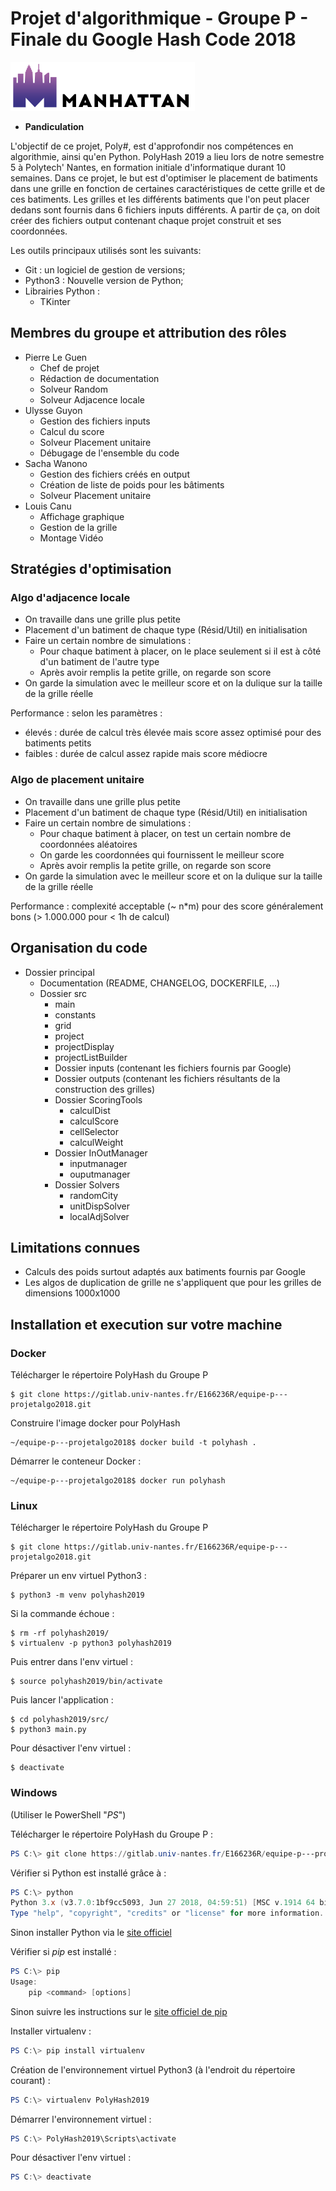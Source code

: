 # Projet d'algorithmique - Groupe P - Finale du Google Hash Code 2018

![Logo équipe manhattan](logo_manhattan.png)

* **Pandiculation**

L'objectif de ce projet,  Poly#, est d'approfondir nos compétences en algorithmie, ainsi qu'en Python. PolyHash 2019 a lieu lors de notre semestre 5 à Polytech' Nantes, en formation initiale d'informatique durant 10 semaines.
Dans ce projet, le but est d'optimiser le placement de batiments dans une grille en fonction de certaines caractéristiques de cette grille et de ces batiments.
Les grilles et les différents batiments que l'on peut placer dedans sont fournis dans 6 fichiers inputs différents. A partir de ça, on doit créer des fichiers output contenant chaque projet construit et ses coordonnées.

Les outils principaux utilisés sont les suivants:
* Git : un logiciel de gestion de versions;
* Python3 : Nouvelle version de Python;
* Librairies Python :
  * TKinter

## Membres du groupe et attribution des rôles

* Pierre Le Guen
  * Chef de projet
  * Rédaction de documentation
  * Solveur Random
  * Solveur Adjacence locale
* Ulysse Guyon
  * Gestion des fichiers inputs
  * Calcul du score
  * Solveur Placement unitaire
  * Débugage de l'ensemble du code
* Sacha Wanono
  * Gestion des fichiers créés en output
  * Création de liste de poids pour les bâtiments
  * Solveur Placement unitaire
* Louis Canu
  * Affichage graphique
  * Gestion de la grille
  * Montage Vidéo

## Stratégies d'optimisation

### Algo d'adjacence locale
  * On travaille dans une grille plus petite
  * Placement d'un batiment de chaque type (Résid/Util) en initialisation
  * Faire un certain nombre de simulations :
    * Pour chaque batiment à placer, on le place seulement si il est à côté d'un batiment de l'autre type
    * Après avoir remplis la petite grille, on regarde son score
  * On garde la simulation avec le meilleur score et on la dulique sur la taille de la grille réelle

Performance : selon les paramètres :
  * élevés : durée de calcul très élevée mais score assez optimisé pour des batiments petits
  * faibles : durée de calcul assez rapide mais score médiocre

### Algo de placement unitaire
  * On travaille dans une grille plus petite
  * Placement d'un batiment de chaque type (Résid/Util) en initialisation
  * Faire un certain nombre de simulations :
    * Pour chaque batiment à placer, on test un certain nombre de coordonnées aléatoires
    * On garde les coordonnées qui fournissent le meilleur score 
    * Après avoir remplis la petite grille, on regarde son score
  * On garde la simulation avec le meilleur score et on la dulique sur la taille de la grille réelle

Performance : complexité acceptable (~ n*m) pour des score généralement bons (> 1.000.000 pour < 1h de calcul)

## Organisation du code

* Dossier principal
  * Documentation (README, CHANGELOG, DOCKERFILE, ...)
  * Dossier src
    * main
    * constants
    * grid
    * project
    * projectDisplay
    * projectListBuilder
    * Dossier inputs (contenant les fichiers fournis par Google)
    * Dossier outputs (contenant les fichiers résultants de la construction des grilles)
    * Dossier ScoringTools
      * calculDist
      * calculScore
      * cellSelector
      * calculWeight
    * Dossier InOutManager
      * inputmanager
      * ouputmanager
    * Dossier Solvers
      * randomCity
      * unitDispSolver
      * localAdjSolver

## Limitations connues

* Calculs des poids surtout adaptés aux batiments fournis par Google
* Les algos de duplication de grille ne s'appliquent que pour les grilles de dimensions 1000x1000

## Installation et execution sur votre machine

### Docker

Télécharger le répertoire PolyHash du Groupe P

```shell
$ git clone https://gitlab.univ-nantes.fr/E166236R/equipe-p---projetalgo2018.git
```

Construire l'image docker pour PolyHash

```shell
~/equipe-p---projetalgo2018$ docker build -t polyhash .
```

Démarrer le conteneur Docker :

```shell
~/equipe-p---projetalgo2018$ docker run polyhash
```

### Linux

Télécharger le répertoire PolyHash du Groupe P

```shell
$ git clone https://gitlab.univ-nantes.fr/E166236R/equipe-p---projetalgo2018.git
```

Préparer un env virtuel Python3 : 

```shell
$ python3 -m venv polyhash2019
```

Si la commande échoue : 

```shell
$ rm -rf polyhash2019/
$ virtualenv -p python3 polyhash2019
```

Puis entrer dans l'env virtuel :

```shell
$ source polyhash2019/bin/activate
```

Puis lancer l'application :

```shell
$ cd polyhash2019/src/
$ python3 main.py
```

Pour désactiver l'env virtuel :

```shell
$ deactivate
```

### Windows

(Utiliser le PowerShell "_PS_")

Télécharger le répertoire PolyHash du Groupe P :

```powershell
PS C:\> git clone https://gitlab.univ-nantes.fr/E166236R/equipe-p---projetalgo2018.git
```

Vérifier si Python est installé grâce à :

```powershell
PS C:\> python
Python 3.x (v3.7.0:1bf9cc5093, Jun 27 2018, 04:59:51) [MSC v.1914 64 bit (AMD64)] on win32
Type "help", "copyright", "credits" or "license" for more information.
```

Sinon installer Python via le [site officiel](https://www.python.org/downloads/release)

Vérifier si _pip_ est installé : 

```powershell
PS C:\> pip
Usage:
    pip <command> [options]
```

Sinon suivre les instructions sur le [site officiel de pip](https://pip.pypa.io/en/latest/installing/#using-the-installer)

Installer virtualenv :

```powershell
PS C:\> pip install virtualenv
```

Création de l'environnement virtuel Python3 (à l'endroit du répertoire courant) :

```powershell
PS C:\> virtualenv PolyHash2019
```

Démarrer l'environnement virtuel :

```powershell
PS C:\> PolyHash2019\Scripts\activate
```

Pour désactiver l'env virtuel :

```powershell
PS C:\> deactivate
```
